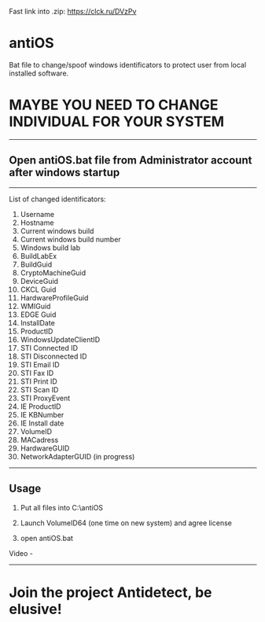 Fast link into .zip: https://clck.ru/DVzPv

# antiOS
Bat file to change/spoof windows identificators to protect user from local installed software.
# MAYBE YOU NEED TO CHANGE INDIVIDUAL FOR YOUR SYSTEM
***************************************************************
Open antiOS.bat file from Administrator account after windows startup
-
***************************************************************
List of changed identificators:

1. Username
2. Hostname
3. Current windows build
4. Current windows build number
5. Windows build lab 
6. BuildLabEx
7. BuildGuid
8. CryptoMachineGuid
9. DeviceGuid
10. CKCL Guid
11. HardwareProfileGuid
12. WMIGuid
13. EDGE Guid
14. InstallDate
15. ProductID
16. WindowsUpdateClientID
17. STI Connected ID
18. STI Disconnected ID
19. STI Email ID
20. STI Fax ID
21. STI Print ID
22. STI Scan ID
23. STI ProxyEvent
24. IE ProductID
25. IE KBNumber
26. IE Install date
27. VolumeID
28. MACadress
29. HardwareGUID
30. NetworkAdapterGUID (in progress)

********************************************************************
Usage
-
1. Put all files into C:\antiOS


2. Launch VolumeID64 (one time on new system) and agree license


3. open antiOS.bat


Video -
********************************************************************


# Join the project Antidetect, be elusive!
